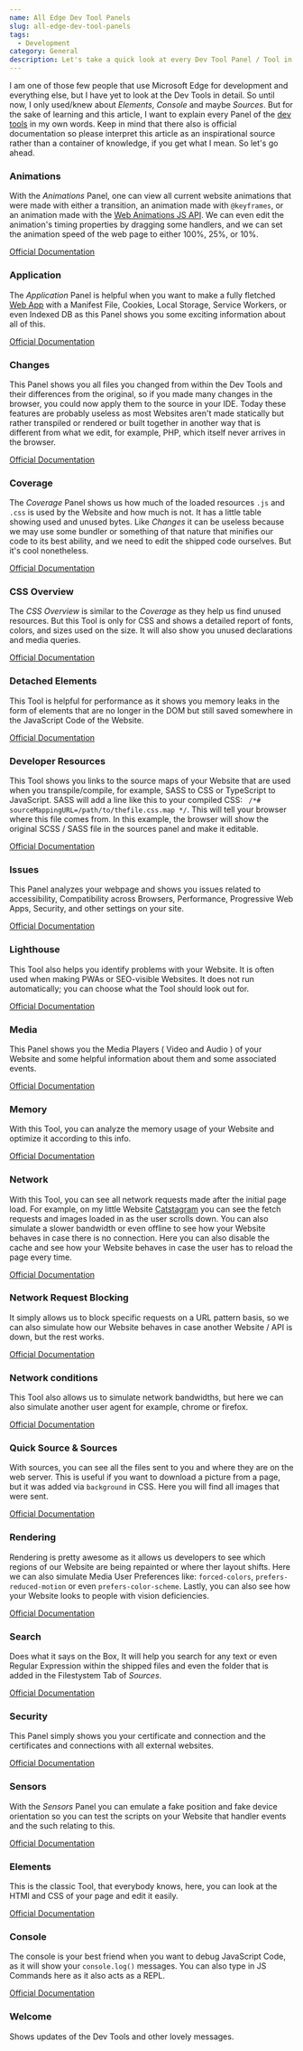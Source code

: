 ```yaml
---
name: All Edge Dev Tool Panels
slug: all-edge-dev-tool-panels
tags:
  - Development
category: General
description: Let's take a quick look at every Dev Tool Panel / Tool in Microsoft Edge.
---
```


I am one of those few people that use Microsoft Edge for development and everything else, but I have yet to look at the Dev Tools in detail. So until now, I only used/knew about *Elements*, *Console* and maybe *Sources*. But for the sake of learning and this article, I want to explain every Panel of the [dev tools](https://learn.microsoft.com/en-us/microsoft-edge/devtools-guide-chromium/about-tools) in my own words. Keep in mind that there also is official documentation so please interpret this article as an inspirational source rather than a container of knowledge, if you get what I mean. So let's go ahead.


### Animations

With the *Animations* Panel, one can view all current website animations that were made with either a transition, an animation made with `@keyframes`, or an animation made with the [Web Animations JS API](https://developer.mozilla.org/en-US/docs/Web/API/Web_Animations_API). We can even edit the animation's timing properties by dragging some handlers, and we can set the animation speed of the web page to either 100%, 25%, or 10%.

[Official Documentation](https://learn.microsoft.com/en-us/microsoft-edge/devtools-guide-chromium/inspect-styles/animations)

### Application

The *Application* Panel is helpful when you want to make a fully fletched [Web App](https://maximmaeder.com/how-to-make-a-progressive-web-app/) with a Manifest File, Cookies, Local Storage, Service Workers, or even Indexed DB as this Panel shows you some exciting information about all of this.

[Official Documentation](https://learn.microsoft.com/en-us/microsoft-edge/devtools-guide-chromium/storage/application-tool)

### Changes

This Panel shows you all files you changed from within the Dev Tools and their differences from the original, so if you made many changes in the browser, you could now apply them to the source in your IDE. Today these features are probably useless as most Websites aren't made statically but rather transpiled or rendered or built together in another way that is different from what we edit, for example, PHP, which itself never arrives in the browser.

[Official Documentation](https://learn.microsoft.com/en-us/microsoft-edge/devtools-guide-chromium/changes/changes-tool)

### Coverage

The *Coverage* Panel shows us how much of the loaded resources `.js` and `.css` is used by the Website and how much is not. It has a little table showing used and unused bytes. Like *Changes* it can be useless because we may use some bundler or something of that nature that minifies our code to its best ability, and we need to edit the shipped code ourselves. But it's cool nonetheless.

[Official Documentation](https://learn.microsoft.com/en-us/microsoft-edge/devtools-guide-chromium/coverage/)

### CSS Overview

The *CSS Overview* is similar to the *Coverage* as they help us find unused resources. But this Tool is only for CSS and shows a detailed report of fonts, colors, and sizes used on the size. It will also show you unused declarations and media queries.

[Official Documentation](https://learn.microsoft.com/en-us/microsoft-edge/devtools-guide-chromium/css/css-overview-tool)

### Detached Elements

This Tool is helpful for performance as it shows you memory leaks in the form of elements that are no longer in the DOM but still saved somewhere in the JavaScript Code of the Website.

[Official Documentation](https://learn.microsoft.com/en-us/microsoft-edge/devtools-guide-chromium/memory-problems/dom-leaks)

### Developer Resources

This Tool shows you links to the source maps of your Website that are used when you transpile/compile, for example, SASS to CSS or TypeScript to JavaScript. SASS will add a line like this to your compiled CSS: ` /*# sourceMappingURL=/path/to/thefile.css.map */`. This will tell your browser where this file comes from. In this example, the browser will show the original SCSS / SASS file in the sources panel and make it editable.

[Official Documentation](https://learn.microsoft.com/en-us/microsoft-edge/devtools-guide-chromium/developer-resources/developer-resources)

### Issues

This Panel analyzes your webpage and shows you issues related to accessibility, Compatibility across Browsers, Performance, Progressive Web Apps, Security, and other settings on your site.

[Official Documentation](https://learn.microsoft.com/en-us/microsoft-edge/devtools-guide-chromium/issues/)

### Lighthouse

This Tool also helps you identify problems with your Website. It is often used when making PWAs or SEO-visible Websites. It does not run automatically; you can choose what the Tool should look out for.

[Official Documentation](https://learn.microsoft.com/en-us/microsoft-edge/devtools-guide-chromium/lighthouse/lighthouse-tool)

### Media

This Panel shows you the Media Players ( Video and Audio ) of your Website and some helpful information about them and some associated events.

[Official Documentation](https://learn.microsoft.com/en-us/microsoft-edge/devtools-guide-chromium/media-panel/)

### Memory

With this Tool, you can analyze the memory usage of your Website and optimize it according to this info.

[Official Documentation](https://learn.microsoft.com/en-us/microsoft-edge/devtools-guide-chromium/experimental-features/share-traces)

### Network

With this Tool, you can see all network requests made after the initial page load. For example, on my little Website [Catstagram](https://demos.maximmaeder.com/demo/catstragam/) you can see the fetch requests and images loaded in as the user scrolls down. You can also simulate a slower bandwidth or even offline to see how your Website behaves in case there is no connection. Here you can also disable the cache and see how your Website behaves in case the user has to reload the page every time.

[Official Documentation](https://learn.microsoft.com/en-us/microsoft-edge/devtools-guide-chromium/network/)

### Network Request Blocking

It simply allows us to block specific requests on a URL pattern basis, so we can also simulate how our Website behaves in case another Website / API is down, but the rest works.

[Official Documentation](https://learn.microsoft.com/en-us/microsoft-edge/devtools-guide-chromium/network-request-blocking/network-request-blocking-tool)

### Network conditions

This Tool also allows us to simulate network bandwidths, but here we can also simulate another user agent for example, chrome or firefox.

[Official Documentation](https://learn.microsoft.com/en-us/microsoft-edge/devtools-guide-chromium/network-conditions/network-conditions-tool)

### Quick Source & Sources

With sources, you can see all the files sent to you and where they are on the web server. This is useful if you want to download a picture from a page, but it was added via `background` in CSS. Here you will find all images that were sent.

[Official Documentation](https://learn.microsoft.com/en-us/microsoft-edge/devtools-guide-chromium/sources/)

### Rendering

Rendering is pretty awesome as it allows us developers to see which regions of our Website are being repainted or where ther layout shifts. Here we can also simulate Media User Preferences like: `forced-colors`, `prefers-reduced-motion` or even `prefers-color-scheme`. Lastly, you can also see how your Website looks to people with vision deficiencies.

[Official Documentation](https://learn.microsoft.com/en-us/microsoft-edge/devtools-guide-chromium/rendering-tools/rendering-tool)

### Search

Does what it says on the Box, It will help you search for any text or even Regular Expression within the shipped files and even the folder that is added in the Filestystem Tab of *Sources*.

[Official Documentation](https://learn.microsoft.com/en-us/microsoft-edge/devtools-guide-chromium/search/search-tool)

### Security

This Panel simply shows you your certificate and connection and the certificates and connections with all external websites.

[Official Documentation](https://learn.microsoft.com/en-us/microsoft-edge/devtools-guide-chromium/security/)

### Sensors

With the *Sensors* Panel you can emulate a fake position and fake device orientation so you can test the scripts on your Website that handler events and the such relating to this.

[Official Documentation](https://learn.microsoft.com/en-us/microsoft-edge/devtools-guide-chromium/device-mode/orientation)

### Elements

This is the classic Tool, that everybody knows, here, you can look at the HTMl and CSS of your page and edit it easily.

[Official Documentation](https://learn.microsoft.com/en-us/microsoft-edge/devtools-guide-chromium/elements-tool/elements-tool)

### Console

The console is your best friend when you want to debug JavaScript Code, as it will show your `console.log()` messages. You can also type in JS Commands here as it also acts as a REPL.

[Official Documentation](https://learn.microsoft.com/en-us/microsoft-edge/devtools-guide-chromium/console/)

### Welcome

Shows updates of the Dev Tools and other lovely messages.